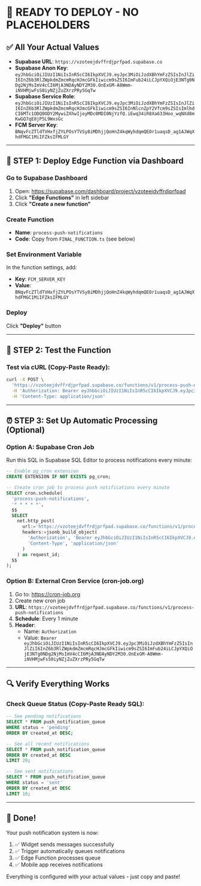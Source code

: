 # 🚀 READY TO DEPLOY - NO PLACEHOLDERS

## ✅ All Your Actual Values

- **Supabase URL**: `https://vzoteejdvffrdjprfpad.supabase.co`
- **Supabase Anon Key**: `eyJhbGciOiJIUzI1NiIsInR5cCI6IkpXVCJ9.eyJpc3MiOiJzdXBhYmFzZSIsInJlZiI6InZ6b3RlZWpkdmZmcmRqcHJmcGFkIiwicm9sZSI6ImFub24iLCJpYXQiOjE3NTg0NDg2NjMsImV4cCI6MjA3NDAyNDY2M30.OnExGM-A8Wmm-iNVHMjwFsS0iyNZjZuZXrzPRy5GqTw`
- **Supabase Service Role**: `eyJhbGciOiJIUzI1NiIsInR5cCI6IkpXVCJ9.eyJpc3MiOiJzdXBhYmFzZSIsInJlZiI6InZ6b3RlZWpkdmZmcmRqcHJmcGFkIiwicm9sZSI6InNlcnZpY2Vfcm9sZSIsImlhdCI6MTc1ODQ0ODY2MywiZXhwIjoyMDc0MDI0NjYzfQ.iEwq34iR8Xa633Hoo_wqNXd8mKwGQ7qE8jP5L9WxsGc`
- **FCM Server Key**: `BNqvFcZTldTVHxfjZYLPOsYTVSy8iMDhjjQoHnZ4kqWyhdqmQEOr1uaqsD_ag1AJWqXhdFMGC1MiIFZksIFMLGY`

---

## 🎯 STEP 1: Deploy Edge Function via Dashboard

### Go to Supabase Dashboard
1. Open: https://supabase.com/dashboard/project/vzoteejdvffrdjprfpad
2. Click **"Edge Functions"** in left sidebar
3. Click **"Create a new function"**

### Create Function
- **Name**: `process-push-notifications`
- **Code**: Copy from `FINAL_FUNCTION.ts` (see below)

### Set Environment Variable
In the function settings, add:
- **Key**: `FCM_SERVER_KEY`
- **Value**: `BNqvFcZTldTVHxfjZYLPOsYTVSy8iMDhjjQoHnZ4kqWyhdqmQEOr1uaqsD_ag1AJWqXhdFMGC1MiIFZksIFMLGY`

### Deploy
Click **"Deploy"** button

---

## 🧪 STEP 2: Test the Function

### Test via cURL (Copy-Paste Ready):
```bash
curl -X POST \
  'https://vzoteejdvffrdjprfpad.supabase.co/functions/v1/process-push-notifications' \
  -H 'Authorization: Bearer eyJhbGciOiJIUzI1NiIsInR5cCI6IkpXVCJ9.eyJpc3MiOiJzdXBhYmFzZSIsInJlZiI6InZ6b3RlZWpkdmZmcmRqcHJmcGFkIiwicm9sZSI6ImFub24iLCJpYXQiOjE3NTg0NDg2NjMsImV4cCI6MjA3NDAyNDY2M30.OnExGM-A8Wmm-iNVHMjwFsS0iyNZjZuZXrzPRy5GqTw' \
  -H 'Content-Type: application/json'
```

---

## ⏰ STEP 3: Set Up Automatic Processing (Optional)

### Option A: Supabase Cron Job
Run this SQL in Supabase SQL Editor to process notifications every minute:

```sql
-- Enable pg_cron extension
CREATE EXTENSION IF NOT EXISTS pg_cron;

-- Create cron job to process push notifications every minute
SELECT cron.schedule(
  'process-push-notifications',
  '* * * * *',
  $$
  SELECT
    net.http_post(
      url:='https://vzoteejdvffrdjprfpad.supabase.co/functions/v1/process-push-notifications',
      headers:=jsonb_build_object(
        'Authorization', 'Bearer eyJhbGciOiJIUzI1NiIsInR5cCI6IkpXVCJ9.eyJpc3MiOiJzdXBhYmFzZSIsInJlZiI6InZ6b3RlZWpkdmZmcmRqcHJmcGFkIiwicm9sZSI6InNlcnZpY2Vfcm9sZSIsImlhdCI6MTc1ODQ0ODY2MywiZXhwIjoyMDc0MDI0NjYzfQ.iEwq34iR8Xa633Hoo_wqNXd8mKwGQ7qE8jP5L9WxsGc',
        'Content-Type', 'application/json'
      )
    ) as request_id;
  $$
);
```

### Option B: External Cron Service (cron-job.org)
1. Go to: https://cron-job.org
2. Create new cron job
3. **URL**: `https://vzoteejdvffrdjprfpad.supabase.co/functions/v1/process-push-notifications`
4. **Schedule**: Every 1 minute
5. **Header**: 
   - Name: `Authorization`
   - Value: `Bearer eyJhbGciOiJIUzI1NiIsInR5cCI6IkpXVCJ9.eyJpc3MiOiJzdXBhYmFzZSIsInJlZiI6InZ6b3RlZWpkdmZmcmRqcHJmcGFkIiwicm9sZSI6ImFub24iLCJpYXQiOjE3NTg0NDg2NjMsImV4cCI6MjA3NDAyNDY2M30.OnExGM-A8Wmm-iNVHMjwFsS0iyNZjZuZXrzPRy5GqTw`

---

## 🔍 Verify Everything Works

### Check Queue Status (Copy-Paste Ready SQL):
```sql
-- See pending notifications
SELECT * FROM push_notification_queue 
WHERE status = 'pending'
ORDER BY created_at DESC;

-- See all recent notifications
SELECT * FROM push_notification_queue 
ORDER BY created_at DESC 
LIMIT 20;

-- See sent notifications
SELECT * FROM push_notification_queue 
WHERE status = 'sent'
ORDER BY created_at DESC 
LIMIT 10;
```

---

## 🎉 Done!

Your push notification system is now:
1. ✅ Widget sends messages successfully
2. ✅ Trigger automatically queues notifications
3. ✅ Edge Function processes queue
4. ✅ Mobile app receives notifications

Everything is configured with your actual values - just copy and paste!

